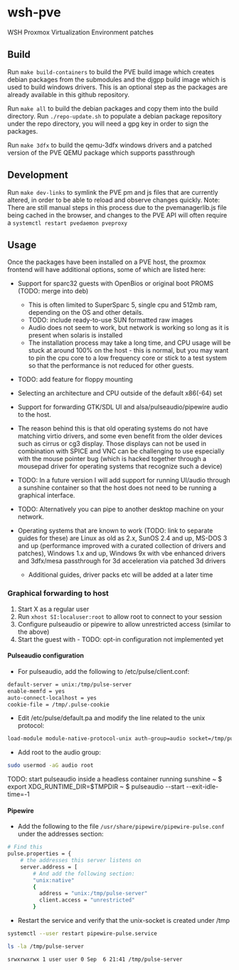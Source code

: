 # wsh-pve

WSH Proxmox Virtualization Environment patches

## Build

Run `make build-containers` to build the PVE build image which creates debian packages from the submodules and the djgpp build image which is used to build windows drivers.
This is an optional step as the packages are already available in this github repository.

Run `make all` to build the debian packages and copy them into the build directory.
Run `./repo-update.sh` to populate a debian package repository under the repo directory, you will need a gpg key in order to sign the packages.

Run `make 3dfx` to build the qemu-3dfx windows drivers and a patched version of the PVE QEMU package which supports passthrough

## Development

Run `make dev-links` to symlink the PVE pm and js files that are currently altered, in order to be able to reload and observe changes quickly.
Note: There are still manual steps in this process due to the pvemanagerlib.js file being cached in the browser, and changes to the PVE API will often require a `systemctl restart pvedaemon pveproxy`

## Usage

Once the packages have been installed on a PVE host, the proxmox frontend will have additional options, some of which are listed here:

* Support for sparc32 guests with OpenBios or original boot PROMS (TODO: merge into deb)
  * This is often limited to SuperSparc 5, single cpu and 512mb ram, depending on the OS and other details.
  * TODO: include ready-to-use SUN formatted raw images
  * Audio does not seem to work, but network is working so long as it is present when solaris is installed
  * The installation process may take a long time, and CPU usage will be stuck at around 100% on the host - this is normal, but you may want to pin the cpu core to a low frequency core or stick to a test system so that the performance is not reduced for other guests.

* TODO: add feature for floppy mounting

* Selecting an architecture and CPU outside of the default x86(-64) set

* Support for forwarding GTK/SDL UI and alsa/pulseaudio/pipewire audio to the host.
* The reason behind this is that old operating systems do not have matching virtio drivers, and some even benefit from the older devices such as cirrus or cg3 display. Those displays can not be used in combination with SPICE and VNC can be challenging to use especially with the mouse pointer bug (which is hacked together through a mousepad driver for operating systems that recognize such a device)
* TODO: In a future version I will add support for running UI/audio through a sunshine container so that the host does not need to be running a graphical interface.
* TODO: Alternatively you can pipe to another desktop machine on your network.

* Operating systems that are known to work (TODO: link to separate guides for these) are Linux as old as 2.x, SunOS 2.4 and up, MS-DOS 3 and up (performance improved with a curated collection of drivers and patches), Windows 1.x and up, Windows 9x with vbe enhanced drivers and 3dfx/mesa passthrough for 3d acceleration via patched 3d drivers
  * Additional guides, driver packs etc will be added at a later time

### Graphical forwarding to host

1. Start X as a regular user
2. Run `xhost SI:localuser:root` to allow root to connect to your session
3. Configure pulseaudio or pipewire to allow unrestricted access (similar to the above)
4. Start the guest with - TODO: opt-in configuration not implemented yet

#### Pulseaudio configuration

* For pulseaudio, add the following to /etc/pulse/client.conf:

```bash
default-server = unix:/tmp/pulse-server
enable-memfd = yes
auto-connect-localhost = yes
cookie-file = /tmp/.pulse-cookie
```

* Edit /etc/pulse/default.pa and modify the line related to the unix protocol:

```bash
load-module module-native-protocol-unix auth-group=audio socket=/tmp/pulse-server
```

* Add root to the audio group:

```bash
sudo usermod -aG audio root
```

TODO: start pulseaudio inside a headless container running sunshine
~ $ export XDG_RUNTIME_DIR=$TMPDIR
~ $ pulseaudio --start --exit-idle-time=-1

#### Pipewire

* Add the following to the file `/usr/share/pipewire/pipewire-pulse.conf` under the addresses section:

```bash
# Find this
pulse.properties = {
    # the addresses this server listens on
    server.address = [
        # And add the following section:
        "unix:native"
        {
          address = "unix:/tmp/pulse-server"
          client.access = "unrestricted"
        }
```

* Restart the service and verify that the unix-socket is created under /tmp

```bash
systemctl --user restart pipewire-pulse.service

ls -la /tmp/pulse-server

srwxrwxrwx 1 user user 0 Sep  6 21:41 /tmp/pulse-server
```
